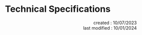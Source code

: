 # <h1 align="center">Technical Specifications</h1>

<p align="right">created : 10/07/2023<br>last modified : 10/01/2024</p>

